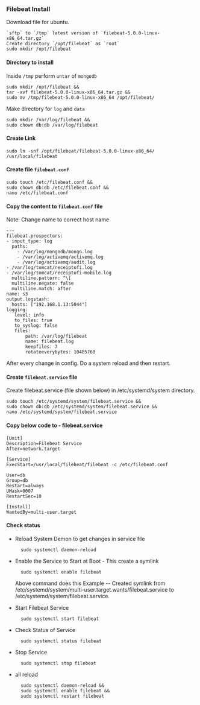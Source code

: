 ### Filebeat Install

Download file for ubuntu. 
 
    `sftp` to `/tmp` latest version of `filebeat-5.0.0-linux-x86_64.tar.gz`
    Create directory `/opt/filebeat` as `root` 
    sudo mkdir /opt/filebeat
    
#### Directory to install    
Inside `/tmp` perform `untar` of `mongodb`

    sudo mkdir /opt/filebeat &&
    tar -xvf filebeat-5.0.0-linux-x86_64.tar.gz &&
    sudo mv /tmp/filebeat-5.0.0-linux-x86_64 /opt/filebeat/
    
Make directory for `log` and `data`    
    
    sudo mkdir /var/log/filebeat && 
    sudo chown db:db /var/log/filebeat
    
#### Create Link  

    sudo ln -snf /opt/filebeat/filebeat-5.0.0-linux-x86_64/ /usr/local/filebeat
    
#### Create file `filebeat.conf` 
    
    sudo touch /etc/filebeat.conf && 
    sudo chown db:db /etc/filebeat.conf && 
    nano /etc/filebeat.conf
     
#### Copy the content to `filebeat.conf` file

Note: Change name to correct host name
     
    ---
    filebeat.prospectors:
    - input_type: log
      paths:
        - /var/log/mongodb/mongo.log
        - /var/log/activemq/activemq.log
        - /var/log/activemq/audit.log
    - /var/log/tomcat/receiptofi.log
    - /var/log/tomcat/receiptofi-mobile.log
      multiline.pattern: ^\[
      multiline.negate: false
      multiline.match: after
    name: s3
    output.logstash:
      hosts: ["192.168.1.13:5044"]
    logging:
       level: info
       to_files: true
       to_syslog: false
       files:
           path: /var/log/filebeat
           name: filebeat.log
           keepfiles: 7
           rotateeverybytes: 10485760
           
After every change in config. Do a system reload and then restart.            
           
#### Create `filebeat.service` file
           
Create filebeat.service (file shown below) in /etc/systemd/system  directory.     
      
    sudo touch /etc/systemd/system/filebeat.service &&
    sudo chown db:db /etc/systemd/system/filebeat.service &&
    nano /etc/systemd/system/filebeat.service
    
#### Copy below code to - filebeat.service  
  
    [Unit]
    Description=Filebeat Service
    After=network.target
    
    [Service]
    ExecStart=/usr/local/filebeat/filebeat -c /etc/filebeat.conf
    
    User=db
    Group=db
    Restart=always
    UMask=0007
    RestartSec=10
    
    [Install]
    WantedBy=multi-user.target
    
#### Check status     
    
- Reload System Demon to get changes in service file

    	sudo systemctl daemon-reload
- Enable the Service to Start at Boot - This create a symlink
    
        sudo systemctl enable filebeat
    
    Above command does this Example -- Created symlink from /etc/systemd/system/multi-user.target.wants/filebeat.service to /etc/systemd/system/filebeat.service.	
- Start Filebeat Service

        sudo systemctl start filebeat
- Check Status of Service
        
        sudo systemctl status filebeat
- Stop Service

        sudo systemctl stop filebeat
- all reload
        
        sudo systemctl daemon-reload &&
        sudo systemctl enable filebeat &&
        sudo systemctl restart filebeat         
        